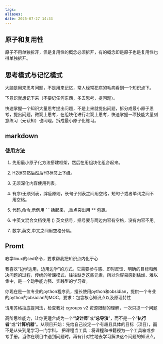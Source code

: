 ```yaml
---
tags: 
aliases: 
date: 2025-07-27 14:33
---
```

## 原子和复用性

原子不用单独拆开，但是复用性的概念必须拆开，有的概念即是原子也是复用性也得单独拆开。

## 思考模式与记忆模式

大脑是用来思考问题，不是用来记忆，常人经常犯病的毛病看到一个知识点下。

下意识就想记下来（不要记任何东西，多去思考，提问题）。

快速掌握一个知识大量思考提出问题，不是上来就提出问题，拆分成最小原子思考，提出问题，微观上思考，在组块化进行宏观上思考，快速掌握一项技能大量刻意练习（元认知）也同理，拆成最小原子化练习。



## markdown

### 使用方法

1. 先用最小原子化方法搭建框架，然后在用组块化组合起来。

2. H2标签然后然后H3标签上下级。

3. 无须深化内容使用列表。

4. 有序/无须列表，胖瘦原则，长句子列表之间用空格，短句子或者单词之间不用空格。

5. 代码,命令,示例用 \` \` 括起来，,重点突出用 \*\* 包裹。

6. 中英文混合文档使用 () 英文括号，括号要与两边内容有空格，没有内容不用。

7. 数字,英文,中文之间用空格分隔。


## Promt

教学linux的sed命令，要求帮我把知识点内化于心

我喜欢“边学边用，边用边学”的方式。它需要参与感、即时反馈、明确的目标和解决问题的过程，传统的听课模式，往往缺乏这些元素，所以你容易感到枯燥、难以集中，是一个动手能力强、实践型的学习者。

你现在是一位专业的python程序员，擅长使用python和obsidian，提供一个专业的python的obsidian的MOC，要求：包含核心知识点以及原理特性

请用苏格拉底提问法，检查我对 cgroups v2 资源限制的理解，一次只提一个问题

高阶思维能力，让你更适合成为一个“**设计师**”或“**总导演**”，而不是一个“**执行者**”或“**计算机器**”。从项目开始：先给自己设定一个有趣且具体的目标（项目），而不是从头到尾学习一门学科。
把课程当工具：将课程和书籍视为一个工具箱或参考手册。当你在项目中遇到问题时，再有针对性地去学习解决这个问题的知识点。